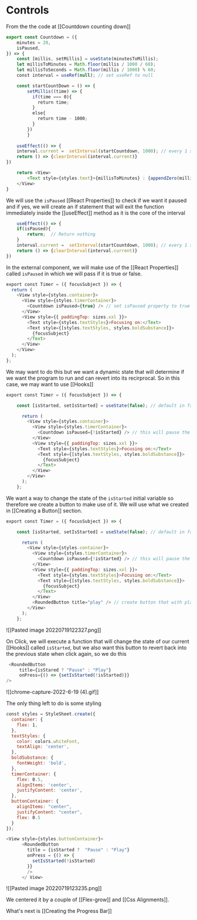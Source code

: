 # Controls
From the the code at [[Countdown counting down]]
```js
export const Countdown = ({
	minutes = 20, 
	isPaused,
}) => {
	const [millis, setMillis] = useState(minutesToMillis);
	let millisToMinutes = Math.floor(millis / 1000 / 60);
	let millisToSeconds = Math.floor(millis / 1000) % 60;
	const interval = useRef(null); // set useRef to null

	const startCountDown = () => {
		setMillis((time) => {
	      if(time === 0){
	        return time;
	      }
	      else{
	        return time - 1000;
	      }
	    })
		}
		
	useEffect(() => {
	interval.current =  setInterval(startCountdown, 1000); // every 1 second execution
	return () => {clearInterval(interval.current)}
})

	return <View>
		<Text style={styles.text}>{millisToMinutes} : {appendZero(millisToSeconds)}<Text>
	</View>
}
```

We will use the `isPaused` [[React Properties]] to check if we want it paused and if yes, we will create an if statement that will exit the function immediately inside the [[useEffect]] method as it is the core of the interval
```js
	useEffect(() => {
	if(isPaused){
		return;  // Return nothing
	}
	interval.current =  setInterval(startCountdown, 1000); // every 1 second execution
	return () => {clearInterval(interval.current)}
})
```

In the external component, we will make use of the [[React Properties]] called `isPaused` in which we will pass if it is true or false.
```js
export const Timer = ({ focusSubject }) => {
  return (
    <View style={styles.container}>
      <View style={styles.timerContainer}>
        <Countdown isPaused={true} /> // set isPaused property to true
      </View>
      <View style={{ paddingTop: sizes.xxl }}>
        <Text style={styles.textStyles}>Focusing on:</Text>
        <Text style={[styles.textStyles, styles.boldSubstance]}>
          {focusSubject}
        </Text>
      </View>
    </View>
  );
};
```

We may want to do this but we want a dynamic state that will determine if we want the program to run and can revert into its recirprocal. So in this case, we may want to use [[Hooks]]
```js
export const Timer = ({ focusSubject }) => {

	const [isStarted, setIsStarted] = useState(false); // default in false

	  return (
	    <View style={styles.container}>
	      <View style={styles.timerContainer}>
	        <Countdown isPaused={!isStarted} /> // this will pause the timer
	      </View>
	      <View style={{ paddingTop: sizes.xxl }}>
	        <Text style={styles.textStyles}>Focusing on:</Text>
	        <Text style={[styles.textStyles, styles.boldSubstance]}>
	          {focusSubject}
	        </Text>
	      </View>
	    </View>
	  );
	};
```

We want a way to change the state of the `isStarted` initial variable so therefore we create a button to make use of it. We will use what we created in [[Creating a Button]] section.
```js
export const Timer = ({ focusSubject }) => {

	const [isStarted, setIsStarted] = useState(false); // default in false

	  return (
	    <View style={styles.container}>
	      <View style={styles.timerContainer}>
	        <Countdown isPaused={!isStarted} /> // this will pause the timer
	      </View>
	      <View style={{ paddingTop: sizes.xxl }}>
	        <Text style={styles.textStyles}>Focusing on:</Text>
	        <Text style={[styles.textStyles, styles.boldSubstance]}>
	          {focusSubject}
	        </Text>
	      </View>
	      <RoundedButton title="play" /> // create button that with play title
	    </View>
	  );
	};
```

![[Pasted image 20220719122327.png]]

On Click, we will execute a function that will change the state of our current [[Hooks]] called `isStarted`, but we also want this button to revert back into the previous state when click again, so we do this
```js
 <RoundedButton 
	 title={isStared ? "Pause" : "Play"} 
	 onPress={() => {setIsStarted(!isStarted)}} 
/>
```

![[chrome-capture-2022-6-19 (4).gif]]


The only thing left to do is some styling
```js
const styles = StyleSheet.create({
  container: {
    flex: 1,
  },
  textStyles: {
    color: colors.whiteFont,
    textAlign: 'center',
  },
  boldSubstance: {
    fontWeight: 'bold',
  },
  timerContainer: {
    flex: 0.5,
    alignItems: 'center',
    justifyContent: 'center',
  },
  buttonContainer: {
    alignItems: "center",
    justifyContent: "center",
    flex: 0.5
  }
});
```

```js
<View style={styles.buttonContainer}>
      <RoundedButton 
        title = {isStarted ?  "Pause" : "Play"} 
        onPress = {() => {
          setIsStarted(!isStarted)
        }}
        />
      </ View>
```

![[Pasted image 20220719123235.png]]


We centered it by a couple of [[Flex-grow]] and [[Css Alignments]].

What's next is [[Creating the Progress Bar]]

